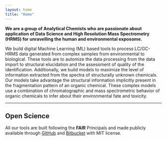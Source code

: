 ```yaml
---
layout: home
title: "Home"
---
```


**We are a group of Analytical Chemists who are passionate about application of Data Science and High Resolution Mass Spectrometry (HRMS) for unravelling the human and environmental exposome.** 

We build digital Machine Learning (ML) based tools to process LC/GC-HRMS data generated from complex samples from environmental to biological. These tools are to automize the data processing from the data import to structural elucidation and the assessment of quality of the identification. Additionally, we build models to maximize the level of information extracted from the spectra of structurally unknown chemicals. Our models take advantage the structural information implicitly present in the fragmentation pattern of an organic chemical. These complex models use a combination of chromatographic and mass spectrometric behavior of organic chemicals to infer about their environmental fate and toxicity.

---------------------------------------------------------------------------------------------------
## Open Science
All our tools are built following the **FAIR** Principals and made publicly available through [GitHub](https://github.com/EMCMS) and [Bitbucket](https://bitbucket.org/SSamanipour/) with MIT license. 
